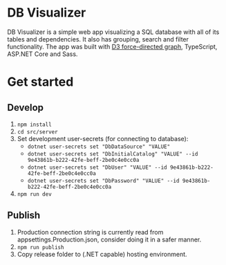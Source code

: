 # DB Visualizer
DB Visualizer is a simple web app visualizing a SQL database with all of its tables and dependencies. It also has grouping, search and filter functionality. The app was built with [D3 force-directed graph](https://observablehq.com/@d3/force-directed-graph), TypeScript, ASP.NET Core and Sass.

# Get started
## Develop
1. `npm install`
2. `cd src/server`
3. Set development user-secrets (for connecting to database):  
   * `dotnet user-secrets set "DbDataSource" "VALUE"  `
   * `dotnet user-secrets set "DbInitialCatalog" "VALUE" --id 9e43861b-b222-42fe-beff-2be0c4e0cc0a`
   * `dotnet user-secrets set "DbUser" "VALUE" --id 9e43861b-b222-42fe-beff-2be0c4e0cc0a`
   * `dotnet user-secrets set "DbPassword" "VALUE" --id 9e43861b-b222-42fe-beff-2be0c4e0cc0a`
4. `npm run dev`

## Publish
1. Production connection string is currently read from appsettings.Production.json, consider doing it in a safer manner.
2. `npm run publish`
3. Copy release folder to (.NET capable) hosting environment.